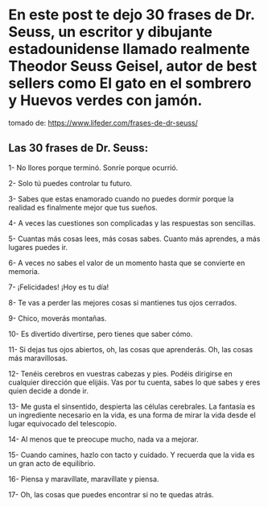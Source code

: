 # En este post te dejo 30 frases de Dr. Seuss, un escritor y dibujante estadounidense llamado realmente Theodor Seuss Geisel, autor de best sellers como El gato en el sombrero y Huevos verdes con jamón.

tomado de: https://www.lifeder.com/frases-de-dr-seuss/

## Las 30 frases de Dr. Seuss:

1- No llores porque terminó. Sonríe porque ocurrió.

2- Solo tú puedes controlar tu futuro.

3- Sabes que estas enamorado cuando no puedes dormir porque la realidad es finalmente mejor que tus sueños.

4- A veces las cuestiones son complicadas y las respuestas son sencillas.

5- Cuantas más cosas lees, más cosas sabes. Cuanto más aprendes, a más lugares puedes ir.

6- A veces no sabes el valor de un momento hasta que se convierte en memoria.

7- ¡Felicidades! ¡Hoy es tu día!

8- Te vas a perder las mejores cosas si mantienes tus ojos cerrados.

9- Chico, moverás montañas.

10- Es divertido divertirse, pero tienes que saber cómo.

11- Si dejas tus ojos abiertos, oh, las cosas que aprenderás. Oh, las cosas más maravillosas.

12- Tenéis cerebros en vuestras cabezas y pies. Podéis dirigirse en cualquier dirección que elijáis. Vas por tu cuenta, sabes lo que sabes y eres quien decide a donde ir.

13- Me gusta el sinsentido, despierta las células cerebrales. La fantasía es un ingrediente necesario en la vida, es una forma de mirar la vida desde el lugar equivocado del telescopio. 

14- Al menos que te preocupe mucho, nada va a mejorar.

15- Cuando camines, hazlo con tacto y cuidado. Y recuerda que la vida es un gran acto de equilibrio.

16- Piensa y maravíllate, maravíllate y piensa.

17- Oh, las cosas que puedes encontrar si no te quedas atrás.
